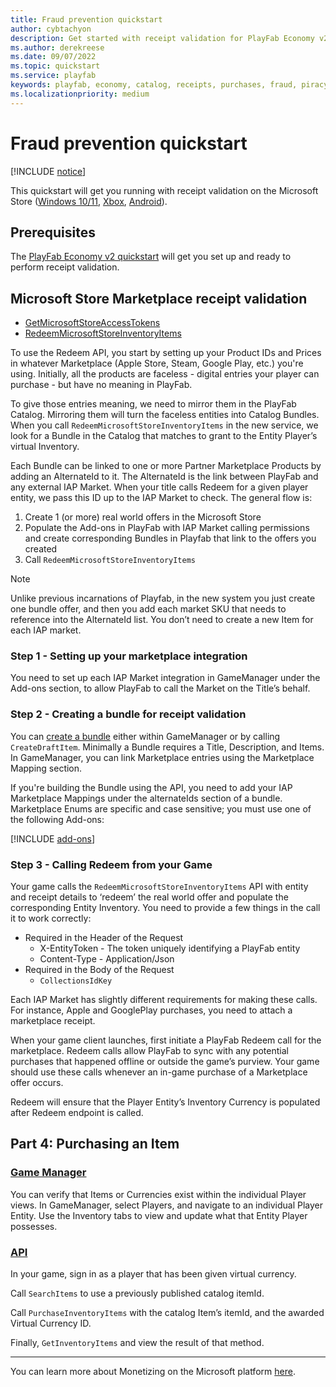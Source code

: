```yaml
---
title: Fraud prevention quickstart
author: cybtachyon
description: Get started with receipt validation for PlayFab Economy v2.
ms.author: derekreese
ms.date: 09/07/2022
ms.topic: quickstart
ms.service: playfab
keywords: playfab, economy, catalog, receipts, purchases, fraud, piracy
ms.localizationpriority: medium
---
```


# Fraud prevention quickstart

[!INCLUDE [notice](../../../includes/_economy-release.md)]

This quickstart will get you running with receipt validation on the Microsoft Store ([Windows 10/11](/windows/uwp/publish/), [Xbox](/gaming/xbox/), [Android](https://blogs.windows.com/windows-insider/2021/10/20/announcing-android-apps-on-windows-11-preview-for-windows-insiders-in-the-beta-channel/)).

## Prerequisites

The [PlayFab Economy v2 quickstart](../quickstart.md) will get you set up and ready to perform receipt validation.

## Microsoft Store Marketplace receipt validation

* [GetMicrosoftStoreAccessTokens](/rest/api/playfab/economy/inventory/getmicrosoftstoreaccesstokens)
* [RedeemMicrosoftStoreInventoryItems](/rest/api/playfab/economy/inventory/redeemmicrosoftstoreinventoryitems)

To use the Redeem API, you start by setting up your Product IDs and Prices in whatever Marketplace (Apple Store, Steam, Google Play, etc.) you're using. Initially, all the products are faceless - digital entries your player can purchase - but have no meaning in PlayFab.

To give those entries meaning, we need to mirror them in the PlayFab Catalog. Mirroring them will turn the faceless entities into Catalog Bundles. When you call `RedeemMicrosoftStoreInventoryItems` in the new service, we look for a Bundle in the Catalog that matches to grant to the Entity Player’s virtual Inventory.

Each Bundle can be linked to one or more Partner Marketplace Products by adding an AlternateId to it. The AlternateId is the link between PlayFab and any external IAP Market. When your title calls Redeem for a given player entity, we pass this ID up to the IAP Market to check. The general flow is:

1. Create 1 (or more) real world offers in the Microsoft Store
1. Populate the Add-ons in PlayFab with IAP Market calling permissions and create corresponding Bundles in Playfab that link to the offers you created
1. Call `RedeemMicrosoftStoreInventoryItems`

> [!NOTE]
> Unlike previous incarnations of Playfab, in the new system you just create one bundle offer, and then you add each market SKU that needs to reference into the AlternateId list. You don’t need to create a new Item for each IAP market.

### Step 1 - Setting up your marketplace integration

You need to set up each IAP Market integration in GameManager under the Add-ons section, to allow PlayFab to call the Market on the Title’s behalf.

### Step 2 - Creating a bundle for receipt validation

You can [create a bundle](../bundles.md) either within GameManager or by calling `CreateDraftItem`. Minimally a Bundle requires a Title, Description, and Items. In GameManager, you can link Marketplace entries using the Marketplace Mapping section.

If you're building the Bundle using the API, you need to add your IAP Marketplace Mappings under the alternateIds section of a bundle. Marketplace Enums are specific and case sensitive; you must use one of the following Add-ons:

[!INCLUDE [add-ons](../../../includes/_add-ons-enum.md)]

### Step 3 - Calling Redeem from your Game

Your game calls the `RedeemMicrosoftStoreInventoryItems` API with entity and receipt details to ‘redeem’ the real world offer and populate the corresponding Entity Inventory. You need to provide a few things in the call it to work correctly:

* Required in the Header of the Request  
  * X-EntityToken - The token uniquely identifying a PlayFab entity
  * Content-Type - Application/Json
* Required in the Body of the Request
  * `CollectionsIdKey`

Each IAP Market has slightly different requirements for making these calls. For instance, Apple and GooglePlay purchases, you need to attach a marketplace receipt.

When your game client launches, first initiate a PlayFab Redeem call for the marketplace. Redeem calls allow PlayFab to sync with any potential purchases that happened offline or outside the game’s purview.  Your game should use these calls whenever an in-game purchase of a Marketplace offer occurs.

Redeem will ensure that the Player Entity’s Inventory Currency is populated after Redeem endpoint is called.  

## Part 4: Purchasing an Item  

### [Game Manager](#tab/purchase-item-game-manager)

You can verify that Items or Currencies exist within the individual Player views. In GameManager, select Players, and navigate to an individual Player Entity. Use the Inventory tabs to view and update what that Entity Player possesses.

### [API](#tab/purchase-item-api)

In your game, sign in as a player that has been given virtual currency.

Call `SearchItems` to use a previously published catalog itemId.

Call `PurchaseInventoryItems` with the catalog Item’s itemId, and the awarded Virtual Currency ID.

Finally, `GetInventoryItems` and view the result of that method.

***

You can learn more about Monetizing on the Microsoft platform [here](/windows/uwp/monetize/).

